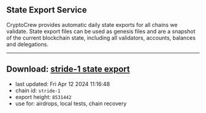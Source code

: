 ## State Export Service
CryptoCrew provides automatic daily state exports for all chains we validate. State export files can be used as genesis files and are a snapshot of the current blockchain state, including all validators, accounts, balances and delegations.

---
**Download: [stride-1 state export](https://dl-eu2.ccvalidators.com/SERVICE/stride/stride-1_export_8531442.json)**
---

- last updated: Fri Apr 12 2024 11:16:48
- chain id: `stride-1`
- export height: `8531442`
- use for: airdrops, local tests, chain recovery
